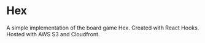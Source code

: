 # Hex

A simple implementation of the board game Hex. Created with React Hooks. Hosted with AWS S3 and Cloudfront.